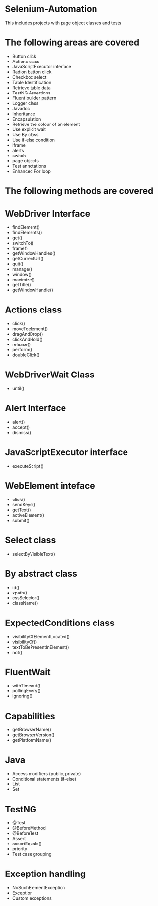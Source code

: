 # Selenium-Automation
This includes projects with page object classes and tests

# The following areas are covered

* Button click
* Actions class
* JavaScriptExecutor interface
* Radion button click
* Checkbox select
* Table Identification
* Retrieve table data
* TestNG Assertions
* Fluent builder pattern
* Logger class
* Javadoc
* Inheritance
* Encapsulation
* Retrieve the colour of an element
* Use explicit wait
* Use By class
* Use if-else condition
* iframe
* alerts
* switch
* page objects
* Test annotations
* Enhanced For loop

# The following methods are covered

# WebDriver Interface

* findElement()
* findElements()
* get()
* switchTo()
* frame()
* getWindowHandles()
* getCurrentUrl()
* quit()
* manage()
* window()
* maximize()
* getTitle()
* getWindowHandle()
  
# Actions class
* click()
* moveToelement()
* dragAndDrop()
* clickAndHold()
* release()
* perform()
* doubleClick()

# WebDriverWait Class
* until()

# Alert interface

* alert()
* accept()
* dismiss()

# JavaScriptExecutor interface
* executeScript()

# WebElement inteface
* click()
* sendKeys()
* getText()
* activeElement()
* submit()

# Select class
* selectByVisibleText()

# By abstract class

* id()
* xpath()
* cssSelector()
* className()

# ExpectedConditions class

* visibilityOfElementLocated()
* visibilityOf()
* textToBePresentInElement()
* not()

# FluentWait
* withTimeout()
* pollingEvery()
* ignoring()

# Capabilities
* getBrowserName()
* getBrowserVersion()
* getPlatformName()

# Java

* Access modifiers (public, private)
* Conditional statements (if-else)
* List
* Set

# TestNG

* @Test
* @BeforeMethod
* @BeforeTest
* Assert
* assertEquals()
* priority
* Test case grouping

# Exception handling

* NoSuchElementException
* Exception
* Custom exceptions
  
  


